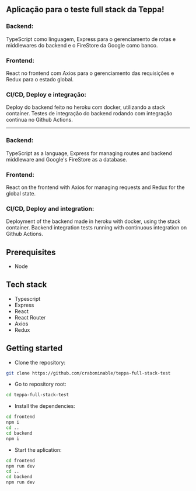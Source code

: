 ## Aplicação para o teste full stack da Teppa!

### Backend:

TypeScript como linguagem, Express para o gerenciamento de rotas e middlewares do backend e o FireStore da Google como banco.

### Frontend:

React no frontend com Axios para o gerenciamento das requisições e Redux para o estado global.

### CI/CD, Deploy e integração:

Deploy do backend feito no heroku com docker, utilizando a stack container. Testes de integração do backend rodando com integração contínua no Github Actions.

-------------------------------------

### Backend:

TypeScript as a language, Express for managing routes and backend middleware and Google's FireStore as a database.

### Frontend:

React on the frontend with Axios for managing requests and Redux for the global state.

### CI/CD, Deploy and integration:

Deployment of the backend made in heroku with docker, using the stack container. Backend integration tests running with continuous integration on Github Actions.

## Prerequisites

- Node

## Tech stack

- Typescript
- Express
- React
- React Router
- Axios
- Redux

## Getting started

- Clone the repository:

```bash
git clone https://github.com/crabominable/teppa-full-stack-test
```

- Go to repository root:

```bash
cd teppa-full-stack-test
```

- Install the dependencies:

```bash
cd frontend
npm i
cd ..
cd backend
npm i
```

- Start the aplication:

```bash
cd frontend
npm run dev
cd ..
cd backend
npm run dev
```
